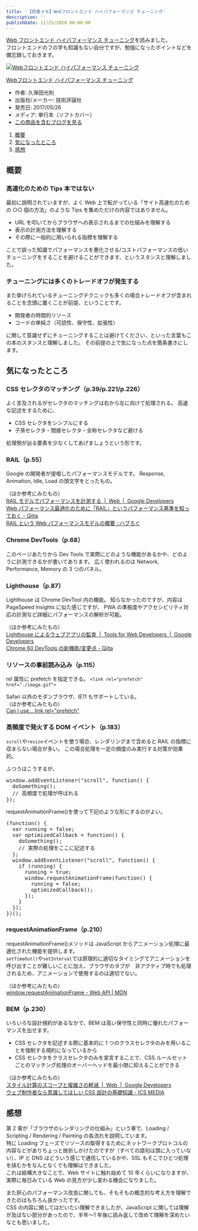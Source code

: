 ```yaml
---
title: '【読書メモ】Webフロントエンド ハイパフォーマンス チューニング'
description: ''
publishDate: 11/25/2018 00:00:00
---
```

<p><a href="https://www.amazon.co.jp//dp/4774189677">Web フロントエンド ハイパフォーマンス チューニング</a>を読みました。<br/>
フロントエンドのフの字も知識もない自分ですが、勉強になったポイントなどを備忘録しておきます。</p>

<p><div class="hatena-asin-detail"><a href="http://www.amazon.co.jp/exec/obidos/ASIN/4774189677/hatena-blog-22/"><img src="https://cdn-ak.f.st-hatena.com/images/fotolife/j/jotaki/20190726/20190726111915.jpg" class="hatena-asin-detail-image" alt="Webフロントエンド ハイパフォーマンス チューニング" title="Webフロントエンド ハイパフォーマンス チューニング"></a><div class="hatena-asin-detail-info"><p class="hatena-asin-detail-title"><a href="http://www.amazon.co.jp/exec/obidos/ASIN/4774189677/hatena-blog-22/">Webフロントエンド ハイパフォーマンス チューニング</a></p><ul><li><span class="hatena-asin-detail-label">作者:</span> 久保田光則</li><li><span class="hatena-asin-detail-label">出版社/メーカー:</span> 技術評論社</li><li><span class="hatena-asin-detail-label">発売日:</span> 2017/05/26</li><li><span class="hatena-asin-detail-label">メディア:</span> 単行本（ソフトカバー）</li><li><a href="http://d.hatena.ne.jp/asin/4774189677/hatena-blog-22" target="_blank">この商品を含むブログを見る</a></li></ul></div><div class="hatena-asin-detail-foot"></div></div></p>

<ol>
<li><a href="#section_01">概要</a></li>
<li><a href="#section_02">気になったところ</a></li>
<li><a href="#section_03">感想</a></li>
</ol>


<p><a name="section_01"></a></p>

<h2>概要</h2>

<h3>高速化のための Tips 本ではない</h3>

<p>最初に説明されていますが、よく Web 上で転がっている「サイト高速化のための ○○ 個の方法」のような Tips を集めただけの内容ではありません。</p>

<ul>
<li>URL を叩いてからブラウザへの表示されるまでの仕組みを理解する</li>
<li>表示の計測方法を理解する</li>
<li>その際に一般的に用いられる指標を理解する</li>
</ul>


<p>ことで誤った知識でパフォーマンスを悪化させる/コストパフォーマンスの低いチューニングをすることを避けることができます、というスタンスと理解しました。</p>

<h3>チューニングには多くのトレードオフが発生する</h3>

<p>また挙げられているチューニングテクニックも多くの場合トレードオフが含まれることを念頭に置くことが前提、ということです。</p>

<ul>
<li>開発者の時間的リソース</li>
<li>コードの単純さ（可読性、保守性、拡張性）</li>
</ul>


<p>に関して意識せずにチューニングすることは避けてください、といった言葉もこの本のスタンスと理解しました。
その前提の上で気になった点を箇条書きにします。</p>

<p><a name="section_02"></a></p>

<h2>気になったところ</h2>

<h3>CSS セレクタのマッチング（p.39/p.221/p.226）</h3>

<p>よく言及されるがセレクタのマッチングは右から左に向けて処理される。
高速な記述をするために、</p>

<ul>
<li>CSS セレクタをシンプルにする</li>
<li>子孫セレクタ・間接セレクタ・全称セレクタなど避ける</li>
</ul>


<p>処理側が辿る要素を少なくしてあげましょうという形です。</p>

<h3>RAIL（p.55）</h3>

<p>Google の開発者が提唱したパフォーマンスモデルです。
Response, Animation, Idle, Load の頭文字をとったもの。</p>

<p>（ほか参考にみたもの）<br/>
<a href="https://developers.google.com/web/fundamentals/performance/rail?hl=ja">RAIL モデルでパフォーマンスを計測する  |  Web  |  Google Developers</a><br/>
<a href="https://qiita.com/soarflat/items/32a164bfc34bfd344c99">Web パフォーマンス最適化のために「RAIL」というパフォーマンス基準を知っておく - Qiita</a><br/>
<a href="https://havelog.ayumusato.com/develop/performance/e664-rail_performance_model.html">RAIL という Web パフォーマンスモデルの概要 ::ハブろぐ</a></p>

<h3>Chrome DevTools（p.68）</h3>

<p>このページあたりから Dev Tools で実際にどのような機能があるかや、どのように計測できるかが書いてあります。
広く使われるのは Network, Performance, Memory の 3 つのパネル。</p>

<h3>Lighthouse（p.87）</h3>

<p>Lighthouse は Chrome DevTool 内の機能。
知らなかったのですが、内容は PageSpeed Insights に似た感じですが、
PWA の準拠度やアクセシビリティ対応の計測など詳細にパフォーマンスの解析が可能。</p>

<p>（ほか参考にみたもの）<br/>
<a href="https://developers.google.com/web/tools/lighthouse/?hl=ja">Lighthouse によるウェブアプリの監査  |  Tools for Web Developers  |  Google Developers</a><br/>
<a href="https://qiita.com/kyoshidajp/items/e3f9be02a7ccd00aa7d7">Chrome 60 DevTools の新機能/変更点 - Qiita</a></p>

<h3>リソースの事前読み込み（p.115）</h3>

<p>rel 属性に prefetch を指定できる。
<code>&lt;link rel="prefetch" href="./image.gif"&gt;</code></p>

<p>Safari 以外のモダンブラウザ、IE11 もサポートしている。<br/>
（ほか参考にみたもの）<br/>
<a href="https://caniuse.com/#feat=link-rel-prefetch">Can I use... link rel="prefetch"</a></p>

<h3>高頻度で発火する DOM イベント（p.183）</h3>

<p><code>scroll</code>や<code>resize</code>イベントを使う場合、レンダリングまで含めると RAIL の指標に収まらない場合が多い。
この場合処理を一定の頻度のみ実行する対策が効果的。</p>

<p>ふつうはこうするが、</p>

<pre class="code lang-javascript" data-lang="javascript" data-unlink><span class="synStatement">window</span>.addEventListener(<span class="synConstant">&quot;scroll&quot;</span>, <span class="synIdentifier">function</span>() <span class="synIdentifier">{</span>
  doSomething();
  <span class="synComment">// 高頻度で処理が呼ばれる</span>
<span class="synIdentifier">}</span>);
</pre>


<p>requestAnimationFrame()を使って下記のような形にするのがよい。</p>

<pre class="code lang-javascript" data-lang="javascript" data-unlink>(<span class="synIdentifier">function</span>() <span class="synIdentifier">{</span>
  <span class="synIdentifier">var</span> running = <span class="synConstant">false</span>;
  <span class="synIdentifier">var</span> optimizedCallback = <span class="synIdentifier">function</span>() <span class="synIdentifier">{</span>
    doSomething();
    <span class="synComment">// 実際の処理をここに記述する</span>
  <span class="synIdentifier">}</span>;
  <span class="synStatement">window</span>.addEventListener(<span class="synConstant">&quot;scroll&quot;</span>, <span class="synIdentifier">function</span>() <span class="synIdentifier">{</span>
    <span class="synStatement">if</span> (running) <span class="synIdentifier">{</span>
      running = <span class="synConstant">true</span>;
      <span class="synStatement">window</span>.requestAnimationFrame(<span class="synIdentifier">function</span>() <span class="synIdentifier">{</span>
        running = <span class="synConstant">false</span>;
        optimizedCallback();
      <span class="synIdentifier">}</span>);
    <span class="synIdentifier">}</span>
  <span class="synIdentifier">}</span>);
<span class="synIdentifier">}</span>)();
</pre>


<h3>requestAnimationFrame（p.210）</h3>

<p>requestAnimationFrame()メソッドは JavaScript からアニメーション処理に最適化された機能を提供します。<br/>
<code>setTimeOut()</code>や<code>setInterval</code>では原理的に適切なタイミングでアニメーションを呼び出すことが難しいことに加え、ブラウザのタブが　非アクティブ時でも処理されるため、アニメーションで使用するのは適切でない。</p>

<p>（ほか参考にみたもの）<br/>
<a href="https://developer.mozilla.org/ja/docs/Web/API/Window/requestAnimationFrame">window.requestAnimationFrame - Web API | MDN</a></p>

<h3>BEM（p.230）</h3>

<p>いろいろな設計規約があるなかで、BEM は高い保守性と同時に優れたパフォーマンスを出せます。</p>

<ul>
<li>CSS セレクタを記述する際に基本的に 1 つのクラスセレクタのみを用いることを強制する規約になっているから</li>
<li>CSS セレクタをクラスセレクタのみを宣言することで、CSS ルールセットごとのマッチング処理のオーバーヘッドを最小限に抑えることができる</li>
</ul>


<p>（ほか参考にみたもの）<br/>
<a href="https://developers.google.com/web/fundamentals/performance/rendering/reduce-the-scope-and-complexity-of-style-calculations?hl=ja">スタイル計算のスコープと複雑さの軽減  |  Web  |  Google Developers</a><br/>
<a href="https://ics.media/entry/15166">ウェブ制作者なら意識してほしい CSS 設計の基礎知識 - ICS MEDIA</a></p>

<p><a name="section_03"></a></p>

<h2>感想</h2>

<p>第 2 章が「ブラウザのレンダリングの仕組み」という章で、Loading / Scripting / Rendering / Painting の各流れを説明しています。<br/>
特に Loading フェーズでリソースの取得するためにネットワークプロトコルの内容などがありちょっと挫折しかけたのですが（すべての語句は頭に入っていない）、IP と DNS はどういう感じで通信しているかや、SSL もそこでひとつ処理を挟むかをなんとなくでも理解はできました。<br/>
これは結構大きなことで、Web サイトに触れ始めて 10 年くらいになりますが、実際に毎日みている Web の見方が少し変わる機会になりました。</p>

<p>また肝心のパフォーマンス改良に関しても、そもそもの概念的な考え方を理解できたのはもちろん良かったです。<br/>
CSS の内容に関してはだいたい理解できましたが、JavaScript に関しては理解が及ばない部分があったので、半年〜1 年後に読み返して改めて理解を深めたいなとも思いました。</p>
